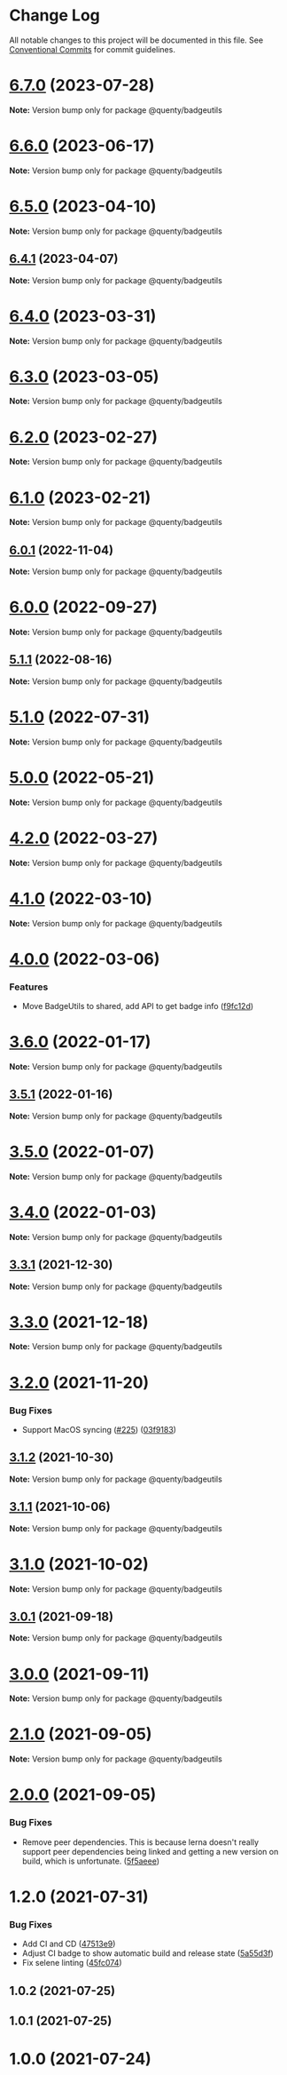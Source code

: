 # Change Log

All notable changes to this project will be documented in this file.
See [Conventional Commits](https://conventionalcommits.org) for commit guidelines.

# [6.7.0](https://github.com/Quenty/NevermoreEngine/compare/@quenty/badgeutils@6.6.0...@quenty/badgeutils@6.7.0) (2023-07-28)

**Note:** Version bump only for package @quenty/badgeutils





# [6.6.0](https://github.com/Quenty/NevermoreEngine/compare/@quenty/badgeutils@6.5.0...@quenty/badgeutils@6.6.0) (2023-06-17)

**Note:** Version bump only for package @quenty/badgeutils





# [6.5.0](https://github.com/Quenty/NevermoreEngine/compare/@quenty/badgeutils@6.4.1...@quenty/badgeutils@6.5.0) (2023-04-10)

**Note:** Version bump only for package @quenty/badgeutils





## [6.4.1](https://github.com/Quenty/NevermoreEngine/compare/@quenty/badgeutils@6.4.0...@quenty/badgeutils@6.4.1) (2023-04-07)

**Note:** Version bump only for package @quenty/badgeutils





# [6.4.0](https://github.com/Quenty/NevermoreEngine/compare/@quenty/badgeutils@6.3.0...@quenty/badgeutils@6.4.0) (2023-03-31)

**Note:** Version bump only for package @quenty/badgeutils





# [6.3.0](https://github.com/Quenty/NevermoreEngine/compare/@quenty/badgeutils@6.2.0...@quenty/badgeutils@6.3.0) (2023-03-05)

**Note:** Version bump only for package @quenty/badgeutils





# [6.2.0](https://github.com/Quenty/NevermoreEngine/compare/@quenty/badgeutils@6.1.0...@quenty/badgeutils@6.2.0) (2023-02-27)

**Note:** Version bump only for package @quenty/badgeutils





# [6.1.0](https://github.com/Quenty/NevermoreEngine/compare/@quenty/badgeutils@6.0.1...@quenty/badgeutils@6.1.0) (2023-02-21)

**Note:** Version bump only for package @quenty/badgeutils





## [6.0.1](https://github.com/Quenty/NevermoreEngine/compare/@quenty/badgeutils@6.0.0...@quenty/badgeutils@6.0.1) (2022-11-04)

**Note:** Version bump only for package @quenty/badgeutils





# [6.0.0](https://github.com/Quenty/NevermoreEngine/compare/@quenty/badgeutils@5.1.1...@quenty/badgeutils@6.0.0) (2022-09-27)

**Note:** Version bump only for package @quenty/badgeutils





## [5.1.1](https://github.com/Quenty/NevermoreEngine/compare/@quenty/badgeutils@5.1.0...@quenty/badgeutils@5.1.1) (2022-08-16)

**Note:** Version bump only for package @quenty/badgeutils





# [5.1.0](https://github.com/Quenty/NevermoreEngine/compare/@quenty/badgeutils@5.0.0...@quenty/badgeutils@5.1.0) (2022-07-31)

**Note:** Version bump only for package @quenty/badgeutils





# [5.0.0](https://github.com/Quenty/NevermoreEngine/compare/@quenty/badgeutils@4.2.0...@quenty/badgeutils@5.0.0) (2022-05-21)

**Note:** Version bump only for package @quenty/badgeutils





# [4.2.0](https://github.com/Quenty/NevermoreEngine/compare/@quenty/badgeutils@4.1.0...@quenty/badgeutils@4.2.0) (2022-03-27)

**Note:** Version bump only for package @quenty/badgeutils





# [4.1.0](https://github.com/Quenty/NevermoreEngine/compare/@quenty/badgeutils@4.0.0...@quenty/badgeutils@4.1.0) (2022-03-10)

**Note:** Version bump only for package @quenty/badgeutils





# [4.0.0](https://github.com/Quenty/NevermoreEngine/compare/@quenty/badgeutils@3.6.0...@quenty/badgeutils@4.0.0) (2022-03-06)


### Features

* Move BadgeUtils to shared, add API to get badge info ([f9fc12d](https://github.com/Quenty/NevermoreEngine/commit/f9fc12d9d465dbbb9345d216789a8faf98430172))





# [3.6.0](https://github.com/Quenty/NevermoreEngine/compare/@quenty/badgeutils@3.5.1...@quenty/badgeutils@3.6.0) (2022-01-17)

**Note:** Version bump only for package @quenty/badgeutils





## [3.5.1](https://github.com/Quenty/NevermoreEngine/compare/@quenty/badgeutils@3.5.0...@quenty/badgeutils@3.5.1) (2022-01-16)

**Note:** Version bump only for package @quenty/badgeutils





# [3.5.0](https://github.com/Quenty/NevermoreEngine/compare/@quenty/badgeutils@3.4.0...@quenty/badgeutils@3.5.0) (2022-01-07)

**Note:** Version bump only for package @quenty/badgeutils





# [3.4.0](https://github.com/Quenty/NevermoreEngine/compare/@quenty/badgeutils@3.3.1...@quenty/badgeutils@3.4.0) (2022-01-03)

**Note:** Version bump only for package @quenty/badgeutils





## [3.3.1](https://github.com/Quenty/NevermoreEngine/compare/@quenty/badgeutils@3.3.0...@quenty/badgeutils@3.3.1) (2021-12-30)

**Note:** Version bump only for package @quenty/badgeutils





# [3.3.0](https://github.com/Quenty/NevermoreEngine/compare/@quenty/badgeutils@3.2.0...@quenty/badgeutils@3.3.0) (2021-12-18)

**Note:** Version bump only for package @quenty/badgeutils





# [3.2.0](https://github.com/Quenty/NevermoreEngine/compare/@quenty/badgeutils@3.1.2...@quenty/badgeutils@3.2.0) (2021-11-20)


### Bug Fixes

* Support MacOS syncing ([#225](https://github.com/Quenty/NevermoreEngine/issues/225)) ([03f9183](https://github.com/Quenty/NevermoreEngine/commit/03f918392c6a5bdd33f8a17c38de371d1e06c67a))





## [3.1.2](https://github.com/Quenty/NevermoreEngine/compare/@quenty/badgeutils@3.1.1...@quenty/badgeutils@3.1.2) (2021-10-30)

**Note:** Version bump only for package @quenty/badgeutils





## [3.1.1](https://github.com/Quenty/NevermoreEngine/compare/@quenty/badgeutils@3.1.0...@quenty/badgeutils@3.1.1) (2021-10-06)

**Note:** Version bump only for package @quenty/badgeutils





# [3.1.0](https://github.com/Quenty/NevermoreEngine/compare/@quenty/badgeutils@3.0.1...@quenty/badgeutils@3.1.0) (2021-10-02)

**Note:** Version bump only for package @quenty/badgeutils





## [3.0.1](https://github.com/Quenty/NevermoreEngine/compare/@quenty/badgeutils@3.0.0...@quenty/badgeutils@3.0.1) (2021-09-18)

**Note:** Version bump only for package @quenty/badgeutils





# [3.0.0](https://github.com/Quenty/NevermoreEngine/compare/@quenty/badgeutils@2.1.0...@quenty/badgeutils@3.0.0) (2021-09-11)

**Note:** Version bump only for package @quenty/badgeutils





# [2.1.0](https://github.com/Quenty/NevermoreEngine/compare/@quenty/badgeutils@2.0.0...@quenty/badgeutils@2.1.0) (2021-09-05)

**Note:** Version bump only for package @quenty/badgeutils





# [2.0.0](https://github.com/Quenty/NevermoreEngine/compare/@quenty/badgeutils@1.2.0...@quenty/badgeutils@2.0.0) (2021-09-05)


### Bug Fixes

* Remove peer dependencies. This is because lerna doesn't really support peer dependencies being linked and getting a new version on build, which is unfortunate. ([5f5aeee](https://github.com/Quenty/NevermoreEngine/commit/5f5aeeea8de9975435309e53679f0ef7064f9dd0))





# 1.2.0 (2021-07-31)


### Bug Fixes

* Add CI and CD ([47513e9](https://github.com/Quenty/NevermoreEngine/commit/47513e9b568162707534af132396dd8756947dd3))
* Adjust CI badge to show automatic build and release state ([5a55d3f](https://github.com/Quenty/NevermoreEngine/commit/5a55d3f19bf8d66a760d67da9b56ed47fab74656))
* Fix selene linting ([45fc074](https://github.com/Quenty/NevermoreEngine/commit/45fc07489ee59127ac6582689f19a0e87c1e5b5a))



## 1.0.2 (2021-07-25)



## 1.0.1 (2021-07-25)



# 1.0.0 (2021-07-24)
